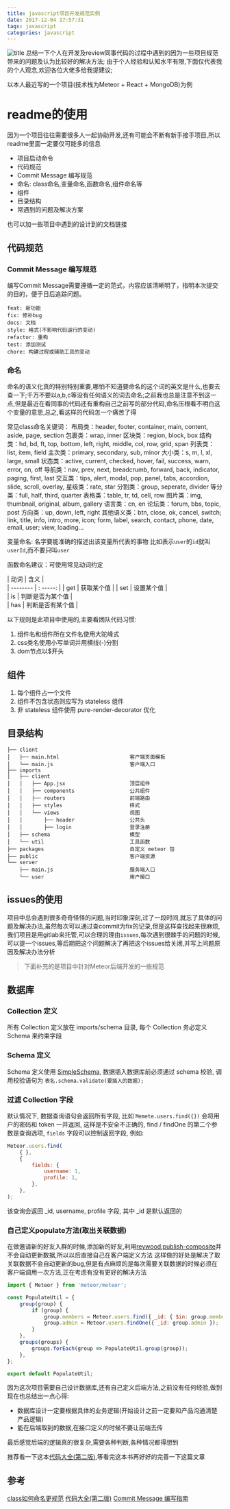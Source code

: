 ```yaml
---
title: javascript项目开发规范实例
date: 2017-12-04 17:57:31
tags: javascript
categories: javascript
---
```

![title](http://oo4xdz5i0.bkt.clouddn.com/guifan.jpeg)
总结一下个人在开发及review同事代码的过程中遇到的因为一些项目规范带来的问题及认为比较好的解决方法;
由于个人经验和认知水平有限,下面仅代表我的个人观念,欢迎各位大佬多给我提建议;

<!--more-->

以本人最近写的一个项目(技术栈为Meteor + React + MongoDB)为例
# readme的使用

因为一个项目往往需要很多人一起协助开发,还有可能会不断有新手接手项目,所以readme里面一定要仅可能多的信息
- 项目启动命令
- 代码规范
 - Commit Message 编写规范
 - 命名: class命名,变量命名,函数命名,组件命名等
- 组件
- 目录结构
- 常遇到的问题及解决方案

也可以加一些项目中遇到的设计到的文档链接

## 代码规范
### Commit Message 编写规范
编写Commit Message需要遵循一定的范式，内容应该清晰明了，指明本次提交的目的，便于日后追踪问题。
```
feat: 新功能
fix: 修补bug
docs: 文档
style: 格式(不影响代码运行的变动)
refactor: 重构
test: 添加测试
chore: 构建过程或辅助工具的变动

```

### 命名
命名的语义化真的特别特别重要,哪怕不知道要命名的这个词的英文是什么,也要去查一下;千万不要以a,b,c等没有任何语义的词去命名;之前我也总是注意不到这一点,但是最近在看同事的代码还有重构自己之前写的部分代码,命名压根看不明白这个变量的意思,总之,看这样的代码怎一个痛苦了得

常见class命名关键词：
 布局类：header, footer, container, main, content, aside, page, section
 包裹类：wrap, inner
 区块类：region, block, box
 结构类：hd, bd, ft, top, bottom, left, right, middle, col, row, grid, span
 列表类：list, item, field
 主次类：primary, secondary, sub, minor
 大小类：s, m, l, xl, large, small
 状态类：active, current, checked, hover, fail, success, warn, error, on, off
 导航类：nav, prev, next, breadcrumb, forward, back, indicator, paging, first, last
 交互类：tips, alert, modal, pop, panel, tabs, accordion, slide, scroll, overlay,
 星级类：rate, star
 分割类：group, seperate, divider
 等分类：full, half, third, quarter
 表格类：table, tr, td, cell, row
 图片类：img, thumbnail, original, album, gallery
 语言类：cn, en
 论坛类：forum, bbs, topic, post
 方向类：up, down, left, right
 其他语义类：btn, close, ok, cancel, switch; link, title, info, intro, more, icon; form, label, search, contact, phone, date, email, user; view, loading...

变量命名: 名字要能准确的描述出该变量所代表的事物
比如表示`user`的`id`就叫`userId`,而不要只叫`user`

函数命名建议：可使用常见动词约定

| 动词       | 含义    |  
| --------  | : -----:   | 
| get       | 获取某个值      |
| set       | 设置某个值     |   
| is        | 判断是否为某个值     |  
| has       | 判断是否有某个值  |   
  

以下规则是此项目中使用的,主要看团队代码习惯:

1. 组件名和组件所在文件名使用大驼峰式
2. css类名使用小写单词并用横线(-)分割
3. dom节点以$开头

## 组件

1. 每个组件占一个文件
2. 组件不包含状态则应写为 stateless 组件
3. 非 stateless 组件使用 pure-render-decorator 优化

## 目录结构
```
├── client  
│   ├── main.html                       客户端页面模板
│   └── main.js                         客户端入口  
├── imports  
│   ├── client  
│   │   ├── App.jsx                     顶层组件  
│   │   ├── components                  公共组件  
│   │   ├── routers                     前端路由  
│   │   ├── styles                      样式  
│   │   └── views                       视图  
│   │       ├── header                  公共头  
│   │       ├── login                   登录注册  
│   ├── schema                          模型  
│   └── util                            工具函数  
├── packages                            自定义 meteor 包  
├── public                              客户端资源  
└── server   
    ├── main.js                         服务端入口  
    └── user                            用户接口  
```
## issues的使用
项目中总会遇到很多奇奇怪怪的问题,当时印象深刻,过了一段时间,就忘了具体的问题及解决办法,虽然每次可以通过查commit为fix的记录,但是这样查找起来很麻烦,我们项目是用gitlab来托管,可以合理的理由`issues`,每次遇到很棘手的问题的时候,可以提一个issues,等后期把这个问题解决了再把这个issues给关闭,并写上问题原因及解决办法分析

> 下面补充的是项目中针对Meteor后端开发的一些规范

## 数据库

### Collection 定义

所有 Collection 定义放在 imports/schema 目录, 每个 Collection 务必定义 Schema 来约束字段

### Schema 定义

Schema 定义使用 [SimpleSchema](https://github.com/aldeed/meteor-simple-schema), 数据插入数据库前必须通过 schema 校验, 调用校验语句为 `表名.schema.validate(要插入的数据);`

### 过滤 Collection 字段

默认情况下, 数据查询语句会返回所有字段, 比如 `Memete.users.find({})` 会将用户的密码和 token 一并返回, 这样是不安全不正确的, find / findOne 的第二个参数是查询选项, `fields` 字段可以控制返回字段, 例如:

```js
Meteor.users.find(
    { },
    {
        fields: {
            username: 1,
            profile: 1,
        },
    },
);
```

该查询会返回 _id, username, profile 字段, 其中 _id 是默认返回的

### 自己定义populate方法(取出关联数据)
在做邀请新的好友入群的时候,添加新的好友,利用[reywood:publish-composite](https://atmospherejs.com/reywood/publish-composite)并不会自动更新数据,所以以后直接自己在客户端定义方法
这样做的好处是解决了取关联数据不会自动更新的bug,但是有点麻烦的是每次需要关联数据的时候必须在客户端调用一次方法,正在考虑有没有更好的解决方法
```js
import { Meteor } from 'meteor/meteor';

const PopulateUtil = {
    group(group) {
        if (group) {
            group.members = Meteor.users.find({ _id: { $in: group.members } }).fetch();
            group.admin = Meteor.users.findOne({ _id: group.admin });
        }
    },
    groups(groups) {
        groups.forEach(group => PopulateUtil.group(group));
    },
};

export default PopulateUtil;
```
因为这次项目需要自己设计数据库,还有自己定义后端方法,之前没有任何经验,做到现在也总结出一点心得:
- 数据库设计一定要根据具体的业务逻辑(开始设计之前一定要和产品沟通清楚产品逻辑)
- 能在后端取到的数据,在接口定义的时候不要让前端去传


最后感觉后端的逻辑真的很复杂,需要各种判断,各种情况都得想到

推荐看一下这本[代码大全(第二版)](https://book.douban.com/subject/1951158/),等看完这本书再好好的完善一下这篇文章

## 参考
[class如何命名更规范](https://www.cnblogs.com/allenc/p/5178119.html)
[代码大全(第二版)](https://book.douban.com/subject/1951158/)
[Commit Message 编写指南](https://blog.suisuijiang.com/git-commit-written-guide/)

